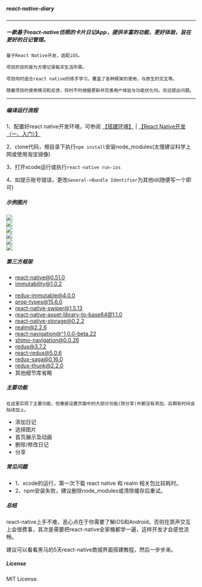 

##### react-native-diary

------

##### 一款基于react-native仿照的卡片日记App，提供丰富的功能，更好体验，旨在更好的日记管理。

```
基于React Native开发，适配iOS。

项目的目的是为方便记录每天生活所需。

项目同时适合react native的练手学习，覆盖了各种框架的使用，与原生的交互等。

随着项目的使用情况和反馈，将时不时根据更新并完善用户体验与功能优化吗，欢迎提出问题。
```

------

##### 编译运行流程

1、配置好react native开发环境，可参阅 [【搭建环境】](http://reactnative.cn/docs/0.51/getting-started.html) | [【React Native开发（一、入门）】](http://www.jianshu.com/p/97692b1c451d)

2、clone代码，根目录下执行`npm install`安装node_modules(太慢建议科学上网或使用淘宝镜像)

3、打开xcode运行或执行`react-native run-ios`

4、如提示账号错误，更改`General->Bundle Identifier`为其他id(随便写一个即可)



##### 示例图片

![](https://github.com/378056350/react-native-diary/blob/master/NoNet/src/screenshot/screenshot1.gif)  
![](https://github.com/378056350/react-native-diary/blob/master/NoNet/src/screenshot/screenshot2.png)<br/>
![](https://github.com/378056350/react-native-diary/blob/master/NoNet/src/screenshot/screenshot3.png)  
![](https://github.com/378056350/react-native-diary/blob/master/NoNet/src/screenshot/screenshot4.png)<br/>
![](https://github.com/378056350/react-native-diary/blob/master/NoNet/src/screenshot/screenshot5.png)  
![](https://github.com/378056350/react-native-diary/blob/master/NoNet/src/screenshot/screenshot6.png)<br/>



##### 第三方框架

- [react-native@0.51.0](https://reactnative.cn/docs/0.51/getting-started.html)
- [immutability@1.0.2](https://github.com/facebook/immutable-js)

* [redux-immutable@4.0.0](https://github.com/gajus/redux-immutable)
* [prop-types@15.6.0](https://github.com/facebook/prop-types)
* [react-native-swiper@1.5.13](https://github.com/leecade/react-native-swiper)
* [react-native-asset-library-to-base64@1.1.0](https://github.com/wootwoot1234/react-native-asset-library-to-base64)
* [react-native-storage@0.2.2](https://github.com/sunnylqm/react-native-storage)
* [realm@2.2.6](https://realm.io/)
* [react-navigation@^1.0.0-beta.22](https://github.com/react-navigation/react-navigation)
* [shimo-navigation@0.0.26](https://github.com/shimohq/shimo-navigation)
* [redux@3.7.2](https://github.com/reactjs/redux)
* [react-redux@5.0.6](https://github.com/reactjs/react-redux)
* [redux-saga@0.16.0](https://github.com/redux-saga/redux-saga)
* [redux-thunk@2.2.0](https://github.com/gaearon/redux-thunk)
* 其他细节库省略



##### 主要功能

```
在这里实现了主要功能，但像是设置页面中的大部分功能(除分享)外都没有添加，后期有时间会陆续加上。
```

* 添加日记
* 选择图片
* 首页展示及动画
* 删除/修改日记
* 分享



##### 常见问题 

- 1、xcode的运行，第一次下载 react native 和 realm 相关包比较耗时。
- 2、npm安装失败，建议删除node_modules或清除缓存后重试。



##### 总结

react-native上手不难，恶心点在于你需要了解iOS和Android，否则在原声交互上会很费事，其次是需要把react-native全家桶都学一遍，这样开发才会感觉流畅。

建议可以看看黑马的5天react-native商城界面搭建教程，然后一步步来。



##### License

MIT License.
